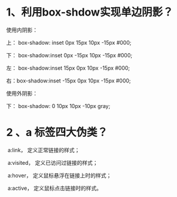 # 1、利用box-shdow实现单边阴影？

使用内阴影：

上： box-shadow: inset 0px 15px 10px -15px #000;

下： box-shadow:inset 0px -15px 10px -15px #000;

左： box-shadow:inset 15px 0px 10px -15px #000;

右：box-shadow:inset -15px 0px 10px -15px #000;

使用外阴影：

下： box-shadow: 0 10px 10px -10px gray;

# 2 、a 标签四大伪类？

​    a:link，      定义正常链接的样式；

​    a:visited， 定义已访问过链接的样式；

​    a:hover，  定义鼠标悬浮在链接上时的样式；

​    a:active，  定义鼠标点击链接时的样式。